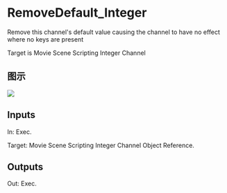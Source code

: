 # RemoveDefault_Integer

Remove this channel's default value causing the channel to have no effect where no keys are present

Target is Movie Scene Scripting Integer Channel

## 图示

![]($-20221218-20500770.png)

## Inputs

In: Exec.

Target: Movie Scene Scripting Integer Channel Object Reference.  

## Outputs

Out: Exec.

